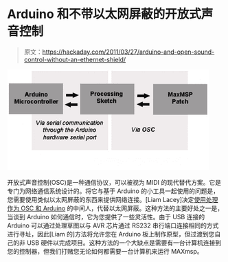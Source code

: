 # Arduino 和不带以太网屏蔽的开放式声音控制

> 原文：<https://hackaday.com/2011/03/27/arduino-and-open-sound-control-without-an-ethernet-shield/>

![](img/6b94aa238ed680d6721e14343451b955.png "arduino-osc-without-ethernet")

开放式声音控制(OSC)是一种通信协议，可以被视为 MIDI 的现代替代方案。它是专门为网络通信系统设计的。将它与基于 Arduino 的小工具一起使用的问题是，您需要使用类似以太网屏蔽的东西来提供网络连接。[Liam Lacey]决定[使用处理作为 OSC 和 Arduino](http://liamtmlacey.blogspot.com/2011/03/arduino-to-maxmsp-via-osc-guide-and.html) 的中间人，代替以太网屏蔽。这种方法的主要好处之一是，当谈到 Arduino 如何通信时，它为您提供了一些灵活性。由于 USB 连接的 Arduino 可以通过处理草图以与 AVR 芯片通过 RS232 串行端口连接相同的方式进行寻址，因此[Liam 的]方法将允许您在 Arduino 板上制作原型，但过渡到您自己的非 USB 硬件以完成项目。这种方法的一个大缺点是需要有一台计算机连接到您的控制器，但我们打赌您无论如何都需要一台计算机来运行 MAXmsp。